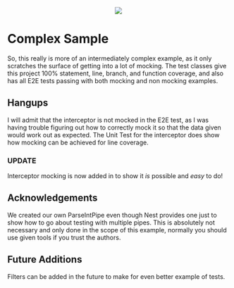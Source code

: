 <p align="center">
  <img src="./testCoverage.png"/>
</p>

# Complex Sample

So, this really is more of an intermediately complex example, as it only scratches the surface of getting into a lot of mocking. The test classes give this project 100% statement, line, branch, and function coverage, and also has all E2E tests passing with both mocking and non mocking examples.

## Hangups

I will admit that the interceptor is not mocked in the E2E test, as I was having trouble figuring out how to correctly mock it so that the data given would work out as expected. The Unit Test for the interceptor does show how mocking can be achieved for line coverage.

### UPDATE

Interceptor mocking is now added in to show it _is_ possible and _easy_ to do!

## Acknowledgements

We created our own ParseIntPipe even though Nest provides one just to show how to go about testing with multiple pipes. This is absolutely not necessary and only done in the scope of this example, normally you should use given tools if you trust the authors.

## Future Additions

Filters can be added in the future to make for even better example of tests.
